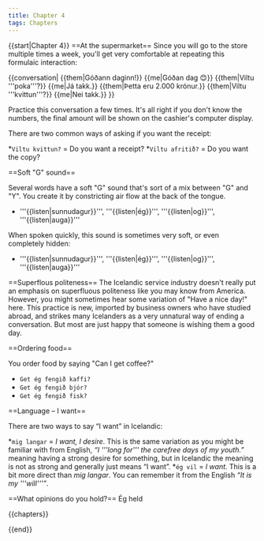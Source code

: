 ```yaml
---
title: Chapter 4
tags: Chapters
---
```


{{start|Chapter 4}}
==At the supermarket==
Since you will go to the store multiple times a week, you'll get very comfortable at repeating this formulaic interaction:

{{conversation|
{{them|Góðann daginn!}}
{{me|Góðan dag 😊}}
{{them|Viltu '''poka'''?}}
{{me|Já takk.}}
{{them|Þetta eru 2.000 krónur.}}
{{them|Viltu '''kvittun'''?}}
{{me|Nei takk.}}
}}

Practice this conversation a few times. It's all right if you don't know the numbers, the final amount will be shown on the cashier's computer display.

There are two common ways of asking if you want the receipt:

*`Viltu kvittun?` = Do you want a receipt?
*`Viltu afritið?` = Do you want the copy?

==Soft "G" sound==

Several words have a soft "G" sound that's sort of a mix between "G" and "Y". You create it by constricting air flow at the back of the tongue.

* '''{{listen|sunnudagur}}''', '''{{listen|ég}}''', '''{{listen|og}}''', '''{{listen|auga}}'''

When spoken quickly, this sound is sometimes very soft, or even completely hidden:

* '''{{listen|sunnudagur}}''', '''{{listen|ég}}''', '''{{listen|og}}''', '''{{listen|auga}}'''

==Superflous politeness==
The Icelandic service industry doesn't really put an emphasis on superfluous politeness like you may know from America. However, you might sometimes hear some variation of "Have a nice day!" here. This practice is new, imported by business owners who have studied abroad, and strikes many Icelanders as a very unnatural way of ending a conversation. But most are just happy that someone is wishing them a good day.

==Ordering food==

You order food by saying "Can I get coffee?"

* `Get ég fengið kaffi?`
* `Get ég fengið bjór?`
* `Get ég fengið fisk?`

==Language – I want==


There are two ways to say “I want” in Icelandic:

*`mig langar` = _I want, I desire_. This is the same variation as you might be familiar with from English, _“I '''long for''' the carefree days of my youth.”_ meaning having a strong desire for something, but in Icelandic the meaning is not as strong and generally just means “I want”.
*`ég vil` = _I want_. This is a bit more direct than _mig langar_. You can remember it from the English _“It is my '''will'''”_.

==What opinions do you hold?==
Ég held

{{chapters}}

{{end}}
